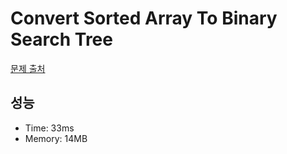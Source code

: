 # Convert Sorted Array To Binary Search Tree

[문제 출처](https://leetcode.com/problems/convert-sorted-array-to-binary-search-tree)

## 성능

- Time: 33ms
- Memory: 14MB